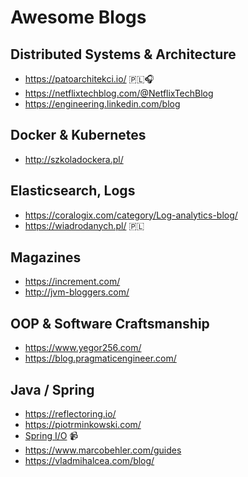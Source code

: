 # Awesome Blogs

## Distributed Systems & Architecture
* https://patoarchitekci.io/ 🇵🇱🎧
* https://netflixtechblog.com/@NetflixTechBlog
* https://engineering.linkedin.com/blog

## Docker & Kubernetes
* http://szkoladockera.pl/

## Elasticsearch, Logs
* https://coralogix.com/category/Log-analytics-blog/
* https://wiadrodanych.pl/ 🇵🇱

## Magazines
* https://increment.com/
* http://jvm-bloggers.com/

## OOP & Software Craftsmanship 
* https://www.yegor256.com/
* https://blog.pragmaticengineer.com/

## Java / Spring
* https://reflectoring.io/ 
* https://piotrminkowski.com/
* [Spring I/O](https://www.youtube.com/channel/UCLMPXsvSrhNPN3i9h-u8PYg) 📹
* https://www.marcobehler.com/guides
* https://vladmihalcea.com/blog/

